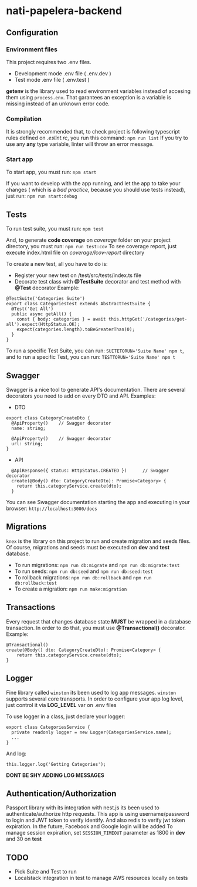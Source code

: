 # nati-papelera-backend
## Configuration
### Environment files
This project requires two .env files.

- Development mode .env file ( .env.dev )
- Test mode .env file ( .env.test )

**getenv** is the library used to read environment variables instead of accesing them using `process.env`. That garantees an exception is a variable is missing instead of an unknown error code.

### Compilation
It is strongly recommended that, to check project is following typescript rules defined on _.eslint.rc_, you run this command:
`npm run lint`
If you try to use any **any** type variable, linter will throw an error message.

### Start app
To start app, you must run:
`npm start`

If you want to develop with the app running, and let the app to take your changes ( which is a *bad practice*, because you should use tests instead), just run:
`npm run start:debug`

## Tests
To run test suite, you must run:
`npm test`

And, to generate **code coverage** on _coverage_ folder on your project directory, you must run:
`npm run test:cov`
To see coverage report, just execute index.html file on _coverage/lcov-report_ directory

To create a new test, all you have to do is:
- Register your new test on <nati-papelera-backend>/test/src/tests/index.ts file
- Decorate test class with **@TestSuite** decorator and test method with **@Test** decorator
Example:

```
@TestSuite('Categories Suite')
export class CategoriesTest extends AbstractTestSuite {
  @Test('Get All')
  public async getAll() {
    const { body: categories } = await this.httpGet('/categories/get-all').expect(HttpStatus.OK);
    expect(categories.length).toBeGreaterThan(0);
  }
}
```

To run a specific Test Suite, you can run: `SUITETORUN='Suite Name' npm t`, and to run a specific Test, you can run: `TESTTORUN='Suite Name' npm t`

## Swagger
Swagger is a nice tool to generate API's documentation. There are several decorators you need to add on every DTO and API. Examples:

- DTO
```
export class CategoryCreateDto {
  @ApiProperty()    // Swagger decorator
  name: string;

  @ApiProperty()    // Swagger decorator
  url: string;
}
```
- API
```
  @ApiResponse({ status: HttpStatus.CREATED })      // Swagger decorator
  create(@Body() dto: CategoryCreateDto): Promise<Category> {
    return this.categoryService.create(dto);
  }
```  

You can see Swagger documentation starting the app and executing in your browser: 
`http://localhost:3000/docs`

## Migrations
`knex` is the library on this project to run and create migration and seeds files. Of course, migrations and seeds must be executed on **dev** and **test** database.

- To run migrations: `npm run db:migrate` and `npm run db:migrate:test` 
- To run seeds: `npm run db:seed` and `npm run db:seed:test` 
- To rollback migrations: `npm run db:rollback` and `npm run db:rollback:test` 
- To create a migration: `npm run make:migration`

## Transactions
Every request that changes database state **MUST** be wrapped in a database transaction. In order to do that, you must use **@Transactional()** decorator. Example:
```
@Transactional()
create(@Body() dto: CategoryCreateDto): Promise<Category> {
    return this.categoryService.create(dto);
}
```

## Logger
Fine library called `winston` its been used to log app messages. `winston` supports several core transports. In order to configure your app log level, just control it via **LOG_LEVEL** var on .env files

To use logger in a class, just declare your logger:
```
export class CategoriesService {
  private readonly logger = new Logger(CategoriesService.name);
  ...
}
```

And log:
```
this.logger.log('Getting Categories');
```
**DONT BE SHY ADDING LOG MESSAGES**

## Authentication/Authorization
Passport library with its integration with nest.js its been used to authenticate/authorize http requests. This app is using username/password to login and JWT token to verify identify. And also redis to verify jwt token expiration. In the future, Facebook and Google login will be added
To manage session expiration, set `SESSION_TIMEOUT` parameter as 1800 in **dev** and 30 on **test** 

## TODO

- Pick Suite and Test to run
- Localstack integration in test to manage AWS resources locally on tests
